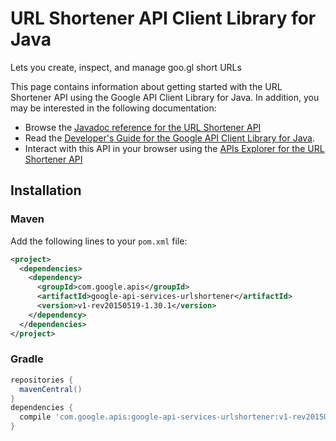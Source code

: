 # URL Shortener API Client Library for Java

Lets you create, inspect, and manage goo.gl short URLs

This page contains information about getting started with the URL Shortener API
using the Google API Client Library for Java. In addition, you may be interested
in the following documentation:

* Browse the [Javadoc reference for the URL Shortener API][javadoc]
* Read the [Developer's Guide for the Google API Client Library for Java][google-api-client].
* Interact with this API in your browser using the [APIs Explorer for the URL Shortener API][api-explorer]

## Installation

### Maven

Add the following lines to your `pom.xml` file:

```xml
<project>
  <dependencies>
    <dependency>
      <groupId>com.google.apis</groupId>
      <artifactId>google-api-services-urlshortener</artifactId>
      <version>v1-rev20150519-1.30.1</version>
    </dependency>
  </dependencies>
</project>
```

### Gradle

```gradle
repositories {
  mavenCentral()
}
dependencies {
  compile 'com.google.apis:google-api-services-urlshortener:v1-rev20150519-1.30.1'
}
```

[javadoc]: https://googleapis.dev/java/google-api-services-urlshortener/latest/index.html
[google-api-client]: https://github.com/googleapis/google-api-java-client/
[api-explorer]: https://developers.google.com/apis-explorer/#p/abusiveexperiencereport/v1/
